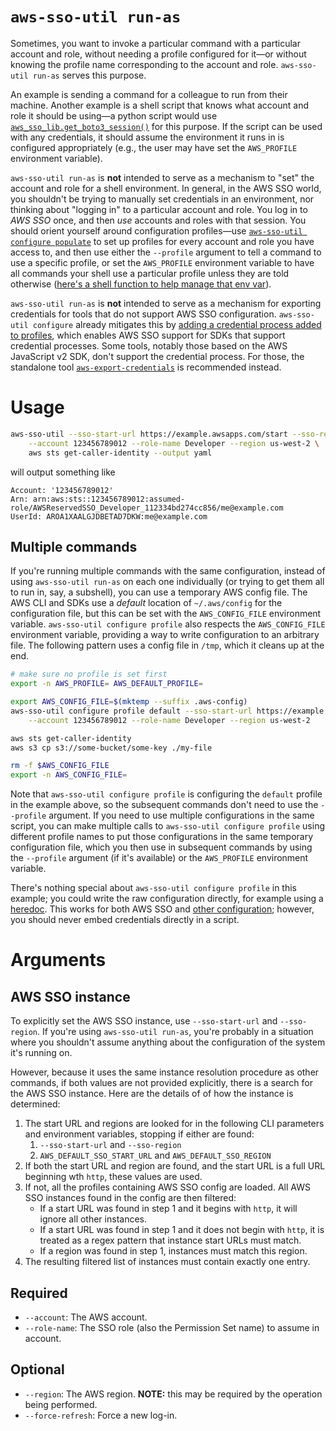 # `aws-sso-util run-as`
Sometimes, you want to invoke a particular command with a particular account and role, without needing a profile configured for it—or without knowing the profile name corresponding to the account and role.
`aws-sso-util run-as` serves this purpose.

An example is sending a command for a colleague to run from their machine.
Another example is a shell script that knows what account and role it should be using—a python script would use [`aws_sso_lib.get_boto3_session()`](../lib/README.md#get_boto3_session) for this purpose.
If the script can be used with any credentials, it should assume the environment it runs in is configured appropriately (e.g., the user may have set the `AWS_PROFILE` environment variable).

`aws-sso-util run-as` is **not** intended to serve as a mechanism to "set" the account and role for a shell environment.
In general, in the AWS SSO world, you shouldn't be trying to manually set credentials in an environment, nor thinking about "logging in" to a particular account and role.
You log in to *AWS SSO* once, and then *use* accounts and roles with that session.
You should orient yourself around configuration profiles—use [`aws-sso-util configure populate`](configure.md) to set up profiles for every account and role you have access to, and then use either the `--profile` argument to tell a command to use a specific profile, or set the `AWS_PROFILE` environment variable to have all commands your shell use a particular profile unless they are told otherwise ([here's a shell function to help manage that env var](https://gist.github.com/benkehoe/0d2985e56059437e489314d021be3fbe)).

`aws-sso-util run-as` is **not** intended to serve as a mechanism for exporting credentials for tools that do not support AWS SSO configuration.
`aws-sso-util configure` already mitigates this by [adding a credential process added to profiles](https://github.com/benkehoe/aws-sso-util/blob/master/README.md#adding-aws-sso-support-to-aws-sdks), which enables AWS SSO support for SDKs that support credential processes.
Some tools, notably those based on the AWS JavaScript v2 SDK, don't support the credential process.
For those, the standalone tool [`aws-export-credentials`](https://github.com/benkehoe/aws-export-credentials) is recommended instead.

# Usage
```bash
aws-sso-util --sso-start-url https://example.awsapps.com/start --sso-region us-east-2 \
    --account 123456789012 --role-name Developer --region us-west-2 \
    aws sts get-caller-identity --output yaml
```
will output something like
```
Account: '123456789012'
Arn: arn:aws:sts::123456789012:assumed-role/AWSReservedSSO_Developer_112334bd274cc856/me@example.com
UserId: AROA1XAALGJDBETAD7DKW:me@example.com
```

## Multiple commands

If you're running multiple commands with the same configuration, instead of using `aws-sso-util run-as` on each one individually (or trying to get them all to run in, say, a subshell), you can use a temporary AWS config file.
The AWS CLI and SDKs use a *default* location of `~/.aws/config` for the configuration file, but this can be set with the `AWS_CONFIG_FILE` environment variable.
`aws-sso-util configure profile` also respects the `AWS_CONFIG_FILE` environment variable, providing a way to write configuration to an arbitrary file.
The following pattern uses a config file in `/tmp`, which it cleans up at the end.


```bash
# make sure no profile is set first
export -n AWS_PROFILE= AWS_DEFAULT_PROFILE=

export AWS_CONFIG_FILE=$(mktemp --suffix .aws-config)
aws-sso-util configure profile default --sso-start-url https://example.awsapps.com/start --sso-region us-east-2 \
    --account 123456789012 --role-name Developer --region us-west-2

aws sts get-caller-identity
aws s3 cp s3://some-bucket/some-key ./my-file

rm -f $AWS_CONFIG_FILE
export -n AWS_CONFIG_FILE=
```

Note that `aws-sso-util configure profile` is configuring the `default` profile in the example above, so the subsequent commands don't need to use the `--profile` argument.
If you need to use multiple configurations in the same script, you can make multiple calls to `aws-sso-util configure profile` using different profile names to put those configurations in the same temporary configuration file, which you then use in subsequent commands by using the `--profile` argument (if it's available) or the `AWS_PROFILE` environment variable.

There's nothing special about `aws-sso-util configure profile` in this example; you could write the raw configuration directly, for example using a [heredoc](https://tldp.org/LDP/abs/html/here-docs.html).
This works for both AWS SSO and [other configuration](https://docs.aws.amazon.com/cli/latest/userguide/cli-configure-files.html#cli-configure-files-settings); however, you should never embed credentials directly in a script.

# Arguments

## AWS SSO instance

To explicitly set the AWS SSO instance, use `--sso-start-url` and `--sso-region`.
If you're using `aws-sso-util run-as`, you're probably in a situation where you shouldn't assume anything about the configuration of the system it's running on.

However, because it uses the same instance resolution procedure as other commands, if both values are not provided explicitly, there is a search for the AWS SSO instance.
Here are the details of of how the instance is determined:
1. The start URL and regions are looked for in the following CLI parameters and environment variables, stopping if either are found:
    1. `--sso-start-url` and `--sso-region`
    2. `AWS_DEFAULT_SSO_START_URL` and `AWS_DEFAULT_SSO_REGION`
2. If both the start URL and region are found, and the start URL is a full URL beginning wth `http`, these values are used.
3. If not, all the profiles containing AWS SSO config are loaded. All AWS SSO instances found in the config are then filtered:
    * If a start URL was found in step 1 and it begins with `http`, it will ignore all other instances.
    * If a start URL was found in step 1 and it does not begin with `http`, it is treated as a regex pattern that instance start URLs must match.
    * If a region was found in step 1, instances must match this region.
4. The resulting filtered list of instances must contain exactly one entry.

## Required

* `--account`: The AWS account.
* `--role-name`: The SSO role (also the Permission Set name) to assume in account.

## Optional

* `--region`: The AWS region. **NOTE:** this may be required by the operation being performed.
* `--force-refresh`: Force a new log-in.
